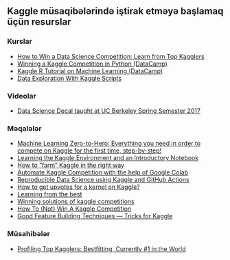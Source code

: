 ## Kaggle müsaqibələrində iştirak etməyə başlamaq üçün resurslar


### Kurslar
- [How to Win a Data Science Competition: Learn from Top Kagglers](https://www.coursera.org/learn/competitive-data-science?specialization=aml)
- [Winning a Kaggle Competition in Python (DataCamp)](https://www.datacamp.com/courses/winning-a-kaggle-competition-in-python)
- [Kaggle R Tutorial on Machine Learning (DataCamp)](https://www.datacamp.com/community/open-courses/kaggle-r-tutorial-on-machine-learning)
- [Data Exploration With Kaggle Scripts](https://www.datacamp.com/community/open-courses/data-exploration-with-kaggle-scripts)

### Videolar
- [Data Science Decal taught at UC Berkeley Spring Semester 2017](https://www.youtube.com/playlist?list=PLe1ZejL9wM_4qG-EEM4iqudPKGKdZG-6h)

### Məqalələr
- [Machine Learning Zero-to-Hero: Everything you need in order to compete on Kaggle for the first time, step-by-step!
](https://towardsdatascience.com/machine-learning-zero-to-hero-everything-you-need-in-order-to-compete-on-kaggle-for-the-first-time-18644e701cf1)
- [Learning the Kaggle Environment and an Introductory Notebook](https://towardsdatascience.com/machine-learning-kaggle-competition-part-one-getting-started-32fb9ff47426)
- [How to “farm” Kaggle in the right way](https://towardsdatascience.com/how-to-farm-kaggle-in-the-right-way-b27f781b78da)
- [Automate Kaggle Competition with the help of Google Colab](https://towardsdatascience.com/automate-kaggle-competition-with-the-help-of-google-colab-4c43a6960115)
- [Reproducible Data Science using Kaggle and GitHub Actions](https://towardsdatascience.com/reproducible-data-science-using-kaggle-and-github-actions-b0d78380bf8e)
- [How to get upvotes for a kernel on Kaggle?](https://medium.com/@astakhova.aleksandra/how-to-get-upvotes-for-a-kernel-on-kaggle-2e7de8722d9d)
- [Learning from the best](http://blog.kaggle.com/2014/08/01/learning-from-the-best/)
- [Winning solutions of kaggle competitions](https://www.kaggle.com/sudalairajkumar/winning-solutions-of-kaggle-competitions)
- [How To (Not) Win A Kaggle Competition](https://towardsdatascience.com/how-to-not-win-a-kaggle-competition-e83dcffab637)
- [Good Feature Building Techniques — Tricks for Kaggle](https://becominghuman.ai/good-feature-building-techniques-tricks-for-kaggle-my-kaggle-code-repository-c953b934f1e6)

### Müsahibələr
- [Profiling Top Kagglers: Bestfitting, Currently #1 in the World](https://medium.com/kaggle-blog/profiling-top-kagglers-bestfitting-currently-1-in-the-world-58cc0e187b)
